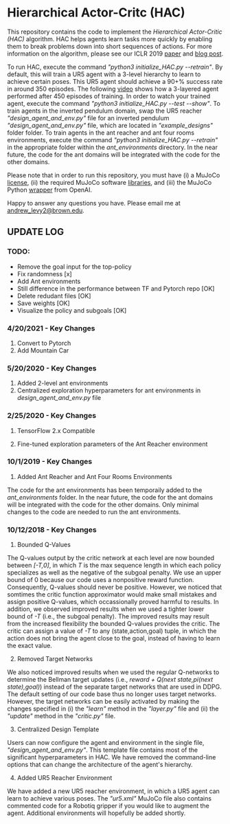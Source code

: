 # Hierarchical Actor-Critc (HAC)
This repository contains the code to implement the *Hierarchical Actor-Critic (HAC)* algorithm.  HAC helps agents learn tasks more quickly by enabling them to break problems down into short sequences of actions.  For more information on the algorithm, please see our ICLR 2019 [paper](https://openreview.net/pdf?id=ryzECoAcY7) and [blog post](http://bigai.cs.brown.edu/2019/09/03/hac.html).

To run HAC, execute the command *"python3 initialize_HAC.py --retrain"*.  By default, this will train a UR5 agent with a 3-level hierarchy to learn to achieve certain poses.  This UR5 agent should achieve a 90+% success rate in around 350 episodes.  The following [video](https://www.youtube.com/watch?v=R86Vs9Vb6Bc) shows how a 3-layered agent performed after 450 episodes of training.  In order to watch your trained agent, execute the command *"python3 initialize_HAC.py --test --show"*.  To train agents in the inverted pendulum domain, swap the UR5 reacher *"design_agent_and_env.py"* file for an inverted pendulum *"design_agent_and_env.py"* file, which are located in *"example_designs"* folder folder.  To train agents in the ant reacher and ant four rooms environments, execute the command *"python3 initialize_HAC.py --retrain"* in the appropriate folder within the *ant_environments* directory.  In the near future, the code for the ant domains will be integrated with the code for the other domains.

Please note that in order to run this repository, you must have (i) a MuJoCo [license](https://www.roboti.us/license.html), (ii) the required MuJoCo software [libraries](https://www.roboti.us/index.html), and (iii) the MuJoCo Python [wrapper](https://github.com/openai/mujoco-py) from OpenAI.  

Happy to answer any questions you have.  Please email me at andrew_levy2@brown.edu.

## UPDATE LOG

### TODO:
- Remove the goal input for the top-policy
- Fix randomness [x]
- Add Ant environments
- Still difference in the performance between TF and Pytorch repo [OK]
- Delete redudant files [OK]
- Save weights [OK]
- Visualize the policy and subgoals [OK]

### 4/20/2021 - Key Changes
1. Convert to Pytorch
2. Add Mountain Car


### 5/20/2020 - Key Changes

1. Added 2-level ant environments
2. Centralized exploration hyperparameters for ant environments in *design_agent_and_env.py* file

### 2/25/2020 - Key Changes

1. TensorFlow 2.x Compatible

2. Fine-tuned exploration parameters of the Ant Reacher environment

### 10/1/2019 - Key Changes

1.  Added Ant Reacher and Ant Four Rooms Environments

The code for the ant environments has been temporaily added to the *ant_environments* folder.  In the near future, the code for the ant domains will be integrated with the code for the other domains.  Only minimal changes to the code are needed to run the ant environments.

### 10/12/2018 - Key Changes
1.  Bounded Q-Values

The Q-values output by the critic network at each level are now bounded between *[-T,0]*, in which *T* is the max sequence length in which each policy specializes as well as the negative of the subgoal penalty.  We use an upper bound of 0 because our code uses a nonpositive reward function.  Consequently, Q-values should never be positive.  However, we noticed that somtimes the critic function approximator would make small mistakes and assign positive Q-values, which occassionally proved harmful to results.  In addition, we observed improved results when we used a tighter lower bound of *-T* (i.e., the subgoal penalty).  The improved results may result from the increased flexibility the bounded Q-values provides the critic.  The critic can assign a value of *-T* to any (state,action,goal) tuple, in which the action does not bring the agent close to the goal, instead of having to learn the exact value.

2.  Removed Target Networks

We also noticed improved results when we used the regular Q-networks to determine the Bellman target updates (i.e., *reward + Q(next state,pi(next state),goal)*) instead of the separate target networks that are used in DDPG.  The default setting of our code base thus no longer uses target networks.  However, the target networks can be easily activated by making the changes specified in (i) the *"learn"* method in the *"layer.py"* file and (ii) the *"update"* method in the *"critic.py"* file.  

3.  Centralized Design Template

Users can now configure the agent and environment in the single file, *"design_agent_and_env.py"*.  This template file contains most of the significant hyperparameters in HAC.  We have removed the command-line options that can change the architecture of the agent's hierarchy.

4.  Added UR5 Reacher Environment

We have added a new UR5 reacher environment, in which a UR5 agent can learn to achieve various poses.  The *"ur5.xml"* MuJoCo file also contains commented code for a Robotiq gripper if you would like to augment the agent.  Additional environments will hopefully be added shortly.  
